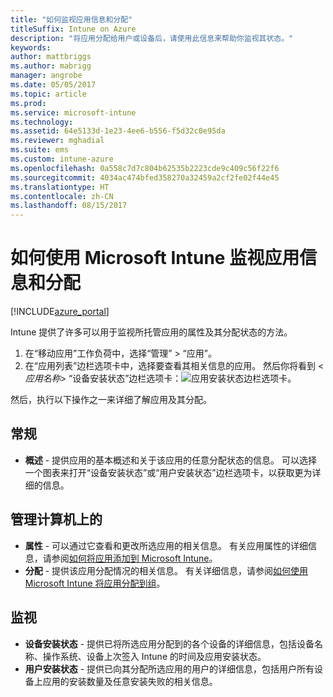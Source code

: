 ```yaml
---
title: "如何监视应用信息和分配"
titleSuffix: Intune on Azure
description: "将应用分配给用户或设备后，请使用此信息来帮助你监视其状态。"
keywords: 
author: mattbriggs
ms.author: mabrigg
manager: angrobe
ms.date: 05/05/2017
ms.topic: article
ms.prod: 
ms.service: microsoft-intune
ms.technology: 
ms.assetid: 64e5133d-1e23-4ee6-b556-f5d32c0e95da
ms.reviewer: mghadial
ms.suite: ems
ms.custom: intune-azure
ms.openlocfilehash: 0a558c7d7c804b62535b2223cde9c409c56f22f6
ms.sourcegitcommit: 4034ac474bfed358270a32459a2cf2fe02f44e45
ms.translationtype: HT
ms.contentlocale: zh-CN
ms.lasthandoff: 08/15/2017
---
```

# <a name="how-to-monitor-app-information-and-assignments-with-microsoft-intune"></a>如何使用 Microsoft Intune 监视应用信息和分配

[!INCLUDE[azure_portal](./includes/azure_portal.md)]

Intune 提供了许多可以用于监视所托管应用的属性及其分配状态的方法。

1. 在“移动应用”工作负荷中，选择“管理” > “应用”。
2. 在“应用列表”边栏选项卡中，选择要查看其相关信息的应用。 然后你将看到 <*应用名称*> “设备安装状态”边栏选项卡：![应用安装状态边栏选项卡](./media/monitor-apps.png)。

然后，执行以下操作之一来详细了解应用及其分配。

## <a name="general"></a>常规

- **概述** - 提供应用的基本概述和关于该应用的任意分配状态的信息。 可以选择一个图表来打开“设备安装状态”或“用户安装状态”边栏选项卡，以获取更为详细的信息。

## <a name="manage"></a>管理计算机上的

- **属性** - 可以通过它查看和更改所选应用的相关信息。 有关应用属性的详细信息，请参阅[如何将应用添加到 Microsoft Intune](apps-add.md)。
- **分配** - 提供该应用分配情况的相关信息。 有关详细信息，请参阅[如何使用 Microsoft Intune 将应用分配到组](apps-deploy.md)。

## <a name="monitor"></a>监视

- **设备安装状态** - 提供已将所选应用分配到的各个设备的详细信息，包括设备名称、操作系统、设备上次签入 Intune 的时间及应用安装状态。
- **用户安装状态** - 提供已向其分配所选应用的用户的详细信息，包括用户所有设备上应用的安装数量及任意安装失败的相关信息。